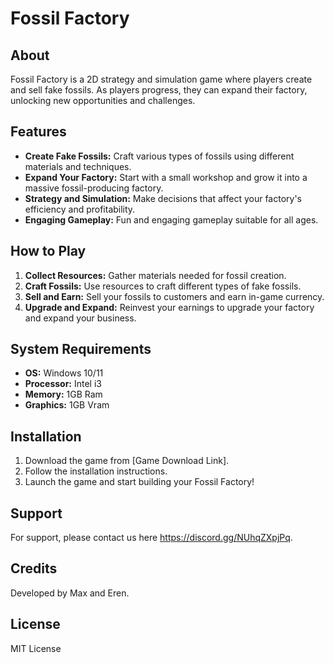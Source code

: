 # Fossil Factory

## About
Fossil Factory is a 2D strategy and simulation game where players create and sell fake fossils. As players progress, they can expand their factory, unlocking new opportunities and challenges.

## Features
- **Create Fake Fossils:** Craft various types of fossils using different materials and techniques.
- **Expand Your Factory:** Start with a small workshop and grow it into a massive fossil-producing factory.
- **Strategy and Simulation:** Make decisions that affect your factory's efficiency and profitability.
- **Engaging Gameplay:** Fun and engaging gameplay suitable for all ages.

## How to Play
1. **Collect Resources:** Gather materials needed for fossil creation.
2. **Craft Fossils:** Use resources to craft different types of fake fossils.
3. **Sell and Earn:** Sell your fossils to customers and earn in-game currency.
4. **Upgrade and Expand:** Reinvest your earnings to upgrade your factory and expand your business.

## System Requirements
- **OS:** Windows 10/11
- **Processor:** Intel i3
- **Memory:** 1GB Ram
- **Graphics:** 1GB Vram

## Installation
1. Download the game from [Game Download Link].
2. Follow the installation instructions.
3. Launch the game and start building your Fossil Factory!

## Support
For support, please contact us here https://discord.gg/NUhqZXpjPq.

## Credits
Developed by Max and Eren.

## License
MIT License

